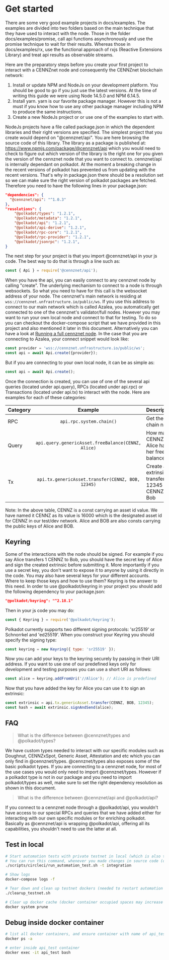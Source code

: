 # Get started
There are some very good example projects in docs/examples. 
The examples are divided into two folders based on the main technique that they have used to interact with the node. 
Those in the folder docs/examples/promise, call api functions asynchronously and use the promise technique to wait for their results.
Whereas those in docs/examples/rx, use the functional approach of rxjs (Reactive Extensions Library) and treat api results as observable streams.

Here are the preparatory steps before you create your first project to interact with a CENNZnet node and consequently the CENNZnet blockchain network:
1. Install or update NPM and NodeJs on your development platform. You should be good to go if you just use the latest versions. At the time of writing this guide we were using Node 14.5.0 and NPM 6.14.5.   
2. Install yarn. yarn is our favorite package manager. However this is not a must if you know how to use any other package manager including NPM to produce the same instructions.
3. Create a new NodeJs project or or use one of the examples to start with.

NodeJs projects have a file called package.json in which the dependent libraries and their right versions are specified. The simplest project that you create would depend on "@cennznet/api". 
You are here browsing the source code of this library. 
The library as a package is published at: https://www.npmjs.com/package/@cennznet/api which you would need to check to figure out which version of the library is the right one for you given the version of the cennznet node that you want to connect to. 
cennznet/api is internally dependant on polkadot. 
At the moment a breaking change in the recent versions of polkadot has prevented us from updating with the recent versions. 
That's why in package.json there should be a resolution set so we can make sure the right version of polkadot packages are fetched. 
Therefore you need to have the following lines in your package.json:
```json
"dependencies": {
  "@cennznet/api": "^1.0.3"
},
"resolutions": {
    "@polkadot/types": "1.2.1",
    "@polkadot/metadata": "1.2.1",
    "@polkadot/api": "1.2.1",
    "@polkadot/api-derive": "1.2.1",
    "@polkadot/rpc-core": "1.2.1",
    "@polkadot/rpc-provider": "1.2.1",
    "@polkadot/jsonrpc": "1.2.1",
}
``` 
The next step for your project is that you import @cennznet/api in your js code. The best way to do that is through a line such as:
```js
const { Api } = require('@cennznet/api');
```
When you have the api, you can easily connect to any cennznet node by calling "create". 
The underlying mechanism to connect to a node is through websockets. 
So what you need to have for this call is the websocket address of your node. 
The cennznet's main network is residing at `wss://cennznet.unfrastructure.io/public/ws`. 
If you use this address to connect to our main network which is called Azalea, you automatically get connected to one of the cennznet's validator/full nodes. 
However you may want to run your own local node and connect to that for testing. To do so you can checkout the docker-compose script that we have provided in this project and also mentioned it later in this document. 
Alternatively you can have a look at [Running a full cennznet node](https://github.com/cennznet/cennznet/wiki/Running-a-Full-Node). 
In the case that you are connecting to Azalea, your connect snippet would look like:
```js
const provider = 'wss://cennznet.unfrastructure.io/public/ws';
const api = await Api.create({provider});
```  
But if you are connecting to your own local node, it can be as simple as:
```js
const api = await Api.create();
```
Once the connection is created, you can use of one of the several api queries (located under api.query), RPCs (located under api.rpc) or Transactions (located under api.tx) to interact with the node. 
Here are examples for each of these categories:

Category | Example | Description
--- | :---: | ---
RPC | `api.rpc.system.chain()` | Get the chain name
Query | `api.query.genericAsset.freeBalance(CENNZ, Alice)` | How many CENNZs, Alice has in her free balance
Tx | `api.tx.genericAsset.transfer(CENNZ, BOB, 12345)` | Create an extrinsic for transferring 12345 CENNZs to Bob  
Note: In the above table, CENNZ is a const carrying an asset id value. 
We have named it CENNZ as its value is 16000 which is the designated asset id for CENNZ in our test/dev network. 
Alice and BOB are also consts carrying the public keys of Alice and BOB. 
  
## Keyring
Some of the interactions with the node should be signed. 
For example if you say Alice transfers 1 CENNZ to Bob, you should have the secret key of Alice and sign the created extrinsic before submitting it.
More importantly if you use a secret key, you don't want to expose it to anyone by using it directly in the code. 
You may also have several keys for your different accounts. 
Where to keep those keys and how to use them? 
Keyring is the answer to this need. 
In order to use @polkadot/keyring in your project you should add the following dependency to your package.json:
```json 
"@polkadot/keyring": "^2.18.1"
```
Then in your js code you may do:
```js
const { Keyring } = require('@polkadot/keyring');
```    
Polkadot currently supports two different signing protocols: 'sr25519' or Schnorrkel and 'ed25519'.
When you construct your Keyring you should specify the signing type:
```js
const keyring = new Keyring({ type: 'sr25519' });
```
Now you can add your keys to the keyring securely by passing in their URI address. 
If you want to use one of our predefined keys only for development and testing purposes you can use a short URI as follows:
```js
const alice = keyring.addFromUri('//Alice'); // Alice is predefined
``` 
Now that you have added the key for Alice you can use it to sign an extrinsic:
```js
const extrinsic = api.tx.genericAsset.transfer(CENNZ, BOB, 12345);
const hash = await extrinsic.signAndSend(alice);
```
## FAQ
> What is the difference between @cennznet/types and @polkadot/types?

We have custom types needed to interact with our specific modules such as Doughnut, CENNZxSpot, Generic Asset, Attestation and etc which you can only find in @cennznet/types. 
@cennznet/types also exposes some of the basic polkadot types. If you are connecting to a cennznet node, for most of the use cases you would only need to import @cennznet/types. 
However if a polkadot type is not in our package and you need to import polkadot/types as well, make sure to set the right dependency resolution as shown in this document.

> What is the difference between @cennznet/api and @polkadot/api?

If you connect to a cennznet node through a @polkadot/api, you wouldn't have access to our special RPCs and queries that we have added either for interacting with our own specific modules or for enriching polkadot.
Basically as @cennznet/api is wrapping @polkadot/api, offering all its capabilities, you shouldn't need to use the latter at all.  
## Test in local 

```bash
# Start automation tests with private testnet in local (which is also triggered in circleci build pipeline)
# You can run this command, whenever you made changes in source code (only api.js container is rebuilt, where testnet remains without rebuilding)
./scripts/circleci/run_automation_test.sh -t integration

# Show logs
docker-compose logs -f

# Tear down and clean up testnet dockers (needed to restart automation testnet)
./clearup_testnet.sh

# Clear up docker cache (docker container occupied spaces may increase a lot, this is needed regularly)
docker system prune
```

## Debug inside docker container

```bash
# list all docker containers, and ensure container with name of api_test is running
docker ps -a

# enter inside api_test container
docker exec -it api_test bash
```
